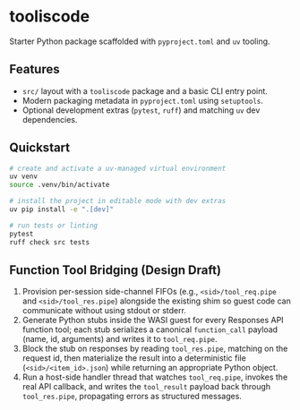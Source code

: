# tooliscode

Starter Python package scaffolded with `pyproject.toml` and `uv` tooling.

## Features

- `src/` layout with a `tooliscode` package and a basic CLI entry point.
- Modern packaging metadata in `pyproject.toml` using `setuptools`.
- Optional development extras (`pytest`, `ruff`) and matching `uv` dev dependencies.

## Quickstart

```bash
# create and activate a uv-managed virtual environment
uv venv
source .venv/bin/activate

# install the project in editable mode with dev extras
uv pip install -e ".[dev]"

# run tests or linting
pytest
ruff check src tests
```


## Function Tool Bridging (Design Draft)

1. Provision per-session side-channel FIFOs (e.g., `<sid>/tool_req.pipe` and `<sid>/tool_res.pipe`) alongside the existing shim so guest code can communicate without using stdout or stderr.
2. Generate Python stubs inside the WASI guest for every Responses API function tool; each stub serializes a canonical `function_call` payload (name, id, arguments) and writes it to `tool_req.pipe`.
3. Block the stub on responses by reading `tool_res.pipe`, matching on the request id, then materialize the result into a deterministic file (`<sid>/<item_id>.json`) while returning an appropriate Python object.
4. Run a host-side handler thread that watches `tool_req.pipe`, invokes the real API callback, and writes the `tool_result` payload back through `tool_res.pipe`, propagating errors as structured messages.
